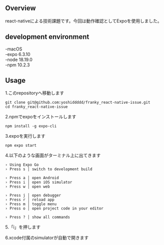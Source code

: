 ## Overview
react-nativeによる技術課題です。今回は動作確認としてExpoを使用しました。
## development environment
-macOS  
-expo 6.3.10  
-node 18.19.0  
-npm 10.2.3  
## Usage
1.このrepositoryへ移動します  
~~~
git clone git@github.com:yoshiddddd/franky_react-native-issue.git
cd franky_react-native-issue
~~~

2.npmでexpoをインストールします  
~~~
npm install -g expo-cli
~~~
3.expoを実行します
~~~
npm expo start
~~~
4.以下のような画面がターミナル上に出てきます
~~~
› Using Expo Go
› Press s │ switch to development build

› Press a │ open Android
› Press i │ open iOS simulator
› Press w │ open web

› Press j │ open debugger
› Press r │ reload app
› Press m │ toggle menu
› Press o │ open project code in your editor

› Press ? │ show all commands
~~~

5.「i」を押します

6.xcode付属のsimulatorが自動で開きます
